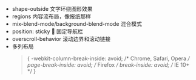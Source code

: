- shape-outside 文字环绕图形效果
- regions 内容流布局，像报纸那样
- mix-blend-mode/background-blend-mode 混合模式
- position: sticky  固定导航栏
- overscroll-behavior 滚动边界和滚动链接
- 多列布局
  > {
      -webkit-column-break-inside: avoid;  /* Chrome, Safari, Opera */
      page-break-inside: avoid;    /* Firefox */
      break-inside: avoid;    /* IE 10+ */
  > }
